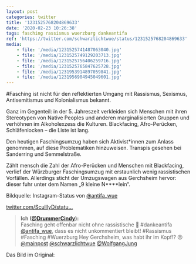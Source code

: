 ```yaml
---
layout: post
categories: twitter
title: '1231525768204869633'
date: '2020-02-23 10:26:38'
tags: fasching rassismus wuerzburg dankeantifa
ref: 'https://twitter.com/schwarzlichtwue/status/1231525768204869633'
media:
    - file: '/media/1231525741487063040.jpg'
    - file: '/media/1231525749129203713.jpg'
    - file: '/media/1231525756406259716.jpg'
    - file: '/media/1231525765847625728.jpg'
    - file: '/media/1231953914897059841.jpg'
    - file: '/media/1231956904945049601.jpg'
---
```

#Fasching ist nicht für den reflektierten Umgang mit Rassismus, Sexismus, Antisemitismus und Kolonialismus bekannt.  


Ganz im Gegenteil: in der 5. Jahreszeit verkleiden sich Menschen mit ihren Stereotypen von Native Peoples und anderen marginalisierten Gruppen und verhöhnen im Alkoholexzess die Kulturen. Blackfacing, Afro-Perücken, Schläfenlocken – die Liste ist lang. 


Den heutigen Faschingsumzug haben sich Aktivist\*innen zum Anlass genommen, auf diese Problematiken hinzuweisen. Transpis gesehen bei Sanderring und Semmelstraße. 


Zählt mensch die Zahl der Afro-Perücken und Menschen mit Blackfacing, verlief der  Würzburger Faschingsumzug mit erstaunlich wenig rassistischen Vorfällen. Allerdings sticht der Umzugswagen aus Gerchsheim hervor: dieser fuhr unter dem Namen „9 kleine N\*\*\*\*lein“.  


Bildquelle: Instagram-Status von [@antifa_wue](https://twitter.com/antifa_wue) 


[twitter.com/SculllyD/statu…](https://twitter.com/SculllyD/status/1231676747411861505?s=19) 


> <b>Ich ([@DrummerCindy](https://twitter.com/DrummerCindy)):</b>  
>Fasching geht offenbar nicht ohne rassistische 💩 #dankeantifa [@antifa_wue](https://twitter.com/antifa_wue), dass es nicht unkommentiert bleibt! #Rassismus #Fasching #Wuerzburg Hey Gerchsheim, was habt ihr im Kopf!? 😡 [@mainpost](https://twitter.com/mainpost) [@schwarzlichtwue](https://twitter.com/schwarzlichtwue) [@WolfgangJung](https://twitter.com/WolfgangJung)    
>  
>  


Das Bild im Original:  

